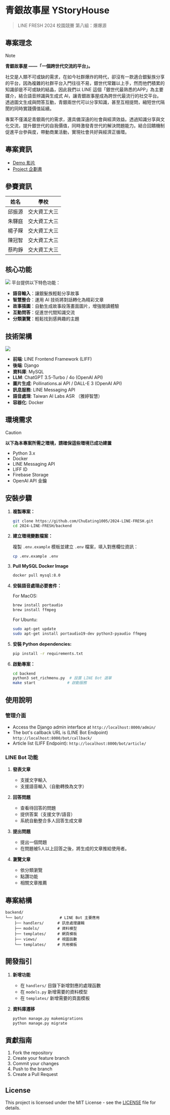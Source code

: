 # 青銀故事屋 YStoryHouse

> LINE FRESH 2024 校園競賽 第八組：爆爆源

## 專案理念
> [!NOTE]
> **青銀故事屋 ——「一個跨世代交流的平台」。**
> 
> 社交是人類不可或缺的需求，在如今社群爆炸的時代，卻沒有一款適合銀髮族分享的平台，因為複雜的社群平台入門往往不易，銀世代常難以上手，然而他們積累的知識卻是不可或缺的結晶，因此我們以 LINE 這個「銀世代最熟悉的APP」為主要媒介，結合語音辨識與生成式 AI，讓青銀故事屋成為跨世代最流行的社交平台。透過圖文生成與問答互動，青銀兩世代可以分享知識，甚至互相提問，縮短世代隔閡的同時實踐價值延續。
> 
> 專案不僅滿足青銀兩代的需求，還具備深遠的社會與經濟效益。透過知識分享與文化交流，提升銀世代的自我價值，同時激發青世代的解決問題能力。結合回饋機制促進平台參與度，帶動商業活動，實現社會共好與經濟正循環。

## 專案資訊

- [Demo 影片](https://www.youtube.com/watch?v=QEzR6sx1SfAo)
- [Project 企劃書](https://www.canva.com/design/DAGXStSQ2DY/urVT4kM-0JidpO_EJJMkOw/edit?utm_content=DAGXStSQ2DY&utm_campaign=designshare&utm_medium=link2&utm_source=sharebutton)

## 參賽資訊
| 姓名 | 學校 |
| --- | --- |
| 邱振源 | 交大資工大三 |
| 朱驛庭 | 交大資工大三 |
| 楊子賝 | 交大資工大三 |
| 陳冠智 | 交大資工大三 |
| 蔡昀錚 | 交大資工大三 |

## 核心功能
![](./docs/core_function.png)
平台提供以下特色功能：
- **語音輸入**：讓銀髮族輕鬆分享故事
- **智慧整合**：運用 AI 技術將對話轉化為精彩文章
- **故事插圖**：自動生成故事段落畫面圖片，增強閱讀體驗
- **互動問答**：促進世代間知識交流
- **分類瀏覽**：輕鬆找到感興趣的主題


## 技術架構
![](./docs/tech_stack.png)
- **前端**: LINE Frontend Framework (LIFF)
- **後端**: Django
- **資料庫**: MySQL
- **LLM**: ChatGPT 3.5-Turbo / 4o (OpenAI API)
- **圖片生成**: Pollinations.ai API / DALL-E 3 (OpenAI API)
- **訊息服務**: LINE Messaging API
- **語音處理**: Taiwan AI Labs ASR （雅婷智慧）
- **容器化**: Docker

## 環境需求
> [!Caution]
> **以下為本專案所需之環境，請確保這些環境已成功建置**
> - Python 3.x
> - Docker
> - LINE Messaging API
> - LIFF ID
> - Firebase Storage
> - OpenAI API 金鑰

## 安裝步驟

1. **複製專案：**

   ```bash
   git clone https://github.com/ChuEating1005/2024-LINE-FRESH.git
   cd 2024-LINE-FRESH/backend
   ```

2. **建立環境變數檔案：**

   複製 `.env.example` 模板並建立 `.env` 檔案，填入對應欄位資訊：

   ```bash
   cp .env.example .env
   ```

3. **Pull MySQL Docker Image**

   ```bash
   docker pull mysql:8.0
   ```

4. **安裝語音處理必要套件：**

   For MacOS:
   ```bash
   brew install portaudio
   brew install ffmpeg
   ```

   For Ubuntu:
   ```bash
   sudo apt-get update
   sudo apt-get install portaudio19-dev python3-pyaudio ffmpeg
   ```

5. **安裝 Python dependencies:**

   ```bash
   pip install -r requirements.txt
   ```

6. **啟動專案：**

   ```bash
   cd backend
   python3 set_richmenu.py  # 設置 LINE Bot 選單
   make start              # 啟動服務
   ```

## 使用說明

### 管理介面
- Access the Django admin interface at `http://localhost:8000/admin/`
- The bot's callback URL is (LINE Bot Endpoint) `http://localhost:8000/bot/callback/`
- Article list (LIFF Endpoint): `http://localhost:8000/bot/article/`

### LINE Bot 功能
1. **發表文章**
   - 支援文字輸入
   - 支援語音輸入（自動轉換為文字）

2. **回答問題**
   - 查看待回答的問題
   - 提供答案（支援文字/語音）
   - 系統自動整合多人回答生成文章

3. **提出問題**
   - 提出一個問題
   - 在問題被5人以上回答之後，將生成的文章推給使用者。

3. **瀏覽文章**
   - 依分類瀏覽
   - 點讚功能
   - 相關文章推薦

## 專案結構

```
backend/
└── bot/                # LINE Bot 主要應用
    ├── handlers/      # 訊息處理邏輯
    ├── models/        # 資料模型
    ├── templates/     # 網頁模板
    ├── views/         # 視圖函數
    └── templates/     # 共用模板
```

## 開發指引

1. **新增功能**
   - 在 `handlers/` 目錄下新增對應的處理函數
   - 在 `models.py` 新增需要的資料模型
   - 在 `templates/` 新增需要的頁面模板

2. **資料庫遷移**
   ```bash
   python manage.py makemigrations
   python manage.py migrate
   ```

## 貢獻指南

1. Fork the repository
2. Create your feature branch
3. Commit your changes
4. Push to the branch
5. Create a Pull Request

## License

This project is licensed under the MIT License - see the [LICENSE](LICENSE) file for details.
